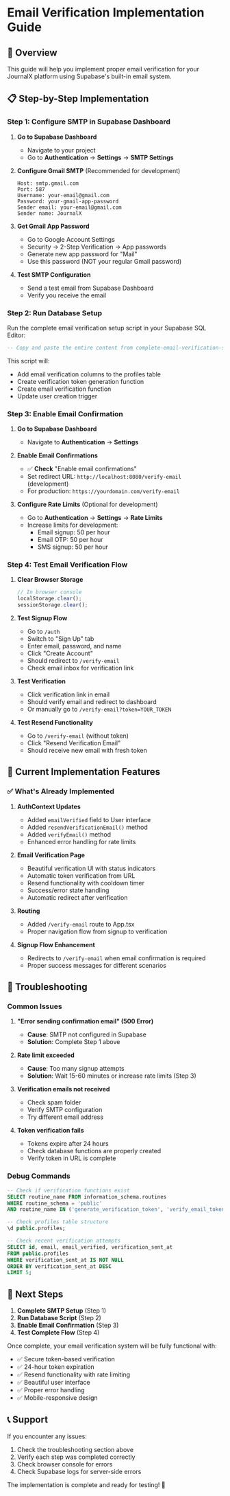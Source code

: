 # Email Verification Implementation Guide

## 🎯 Overview

This guide will help you implement proper email verification for your JournalX platform using Supabase's built-in email system.

## 📋 Step-by-Step Implementation

### Step 1: Configure SMTP in Supabase Dashboard

1. **Go to Supabase Dashboard**
   - Navigate to your project
   - Go to **Authentication** → **Settings** → **SMTP Settings**

2. **Configure Gmail SMTP** (Recommended for development)
   ```
   Host: smtp.gmail.com
   Port: 587
   Username: your-email@gmail.com
   Password: your-gmail-app-password
   Sender email: your-email@gmail.com
   Sender name: JournalX
   ```

3. **Get Gmail App Password**
   - Go to Google Account Settings
   - Security → 2-Step Verification → App passwords
   - Generate new app password for "Mail"
   - Use this password (NOT your regular Gmail password)

4. **Test SMTP Configuration**
   - Send a test email from Supabase Dashboard
   - Verify you receive the email

### Step 2: Run Database Setup

Run the complete email verification setup script in your Supabase SQL Editor:

```sql
-- Copy and paste the entire content from complete-email-verification-setup.sql
```

This script will:
- Add email verification columns to the profiles table
- Create verification token generation function
- Create email verification function
- Update user creation trigger

### Step 3: Enable Email Confirmation

1. **Go to Supabase Dashboard**
   - Navigate to **Authentication** → **Settings**
   
2. **Enable Email Confirmations**
   - ✅ **Check** "Enable email confirmations"
   - Set redirect URL: `http://localhost:8080/verify-email` (development)
   - For production: `https://yourdomain.com/verify-email`

3. **Configure Rate Limits** (Optional for development)
   - Go to **Authentication** → **Settings** → **Rate Limits**
   - Increase limits for development:
     - Email signup: 50 per hour
     - Email OTP: 50 per hour
     - SMS signup: 50 per hour

### Step 4: Test Email Verification Flow

1. **Clear Browser Storage**
   ```javascript
   // In browser console
   localStorage.clear();
   sessionStorage.clear();
   ```

2. **Test Signup Flow**
   - Go to `/auth`
   - Switch to "Sign Up" tab
   - Enter email, password, and name
   - Click "Create Account"
   - Should redirect to `/verify-email`
   - Check email inbox for verification link

3. **Test Verification**
   - Click verification link in email
   - Should verify email and redirect to dashboard
   - Or manually go to `/verify-email?token=YOUR_TOKEN`

4. **Test Resend Functionality**
   - Go to `/verify-email` (without token)
   - Click "Resend Verification Email"
   - Should receive new email with fresh token

## 🔧 Current Implementation Features

### ✅ What's Already Implemented

1. **AuthContext Updates**
   - Added `emailVerified` field to User interface
   - Added `resendVerificationEmail()` method
   - Added `verifyEmail()` method
   - Enhanced error handling for rate limits

2. **Email Verification Page**
   - Beautiful verification UI with status indicators
   - Automatic token verification from URL
   - Resend functionality with cooldown timer
   - Success/error state handling
   - Automatic redirect after verification

3. **Routing**
   - Added `/verify-email` route to App.tsx
   - Proper navigation flow from signup to verification

4. **Signup Flow Enhancement**
   - Redirects to `/verify-email` when email confirmation is required
   - Proper success messages for different scenarios

## 🐛 Troubleshooting

### Common Issues

1. **"Error sending confirmation email" (500 Error)**
   - **Cause**: SMTP not configured in Supabase
   - **Solution**: Complete Step 1 above

2. **Rate limit exceeded**
   - **Cause**: Too many signup attempts
   - **Solution**: Wait 15-60 minutes or increase rate limits (Step 3)

3. **Verification emails not received**
   - Check spam folder
   - Verify SMTP configuration
   - Try different email address

4. **Token verification fails**
   - Tokens expire after 24 hours
   - Check database functions are properly created
   - Verify token in URL is complete

### Debug Commands

```sql
-- Check if verification functions exist
SELECT routine_name FROM information_schema.routines 
WHERE routine_schema = 'public' 
AND routine_name IN ('generate_verification_token', 'verify_email_token');

-- Check profiles table structure
\d public.profiles;

-- Check recent verification attempts
SELECT id, email, email_verified, verification_sent_at 
FROM public.profiles 
WHERE verification_sent_at IS NOT NULL 
ORDER BY verification_sent_at DESC 
LIMIT 5;
```

## 🚀 Next Steps

1. **Complete SMTP Setup** (Step 1)
2. **Run Database Script** (Step 2)
3. **Enable Email Confirmation** (Step 3)
4. **Test Complete Flow** (Step 4)

Once complete, your email verification system will be fully functional with:
- ✅ Secure token-based verification
- ✅ 24-hour token expiration
- ✅ Resend functionality with rate limiting
- ✅ Beautiful user interface
- ✅ Proper error handling
- ✅ Mobile-responsive design

## 📞 Support

If you encounter any issues:
1. Check the troubleshooting section above
2. Verify each step was completed correctly
3. Check browser console for errors
4. Check Supabase logs for server-side errors

The implementation is complete and ready for testing! 🎉
